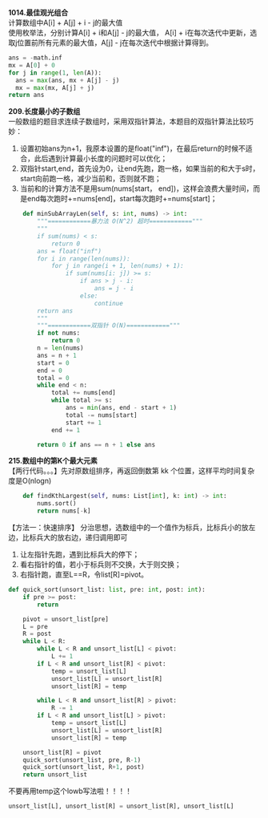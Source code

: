 **1014.最佳观光组合** </br>
计算数组中A[i] + A[j] + i - j的最大值 </br>
使用枚举法，分别计算A[i] + i和A[j] - j的最大值， A[i] + i在每次迭代中更新，选取j位置前所有元素的最大值，A[j] - j在每次迭代中根据计算得到。
```python
ans = -math.inf
mx = A[0] + 0
for j in range(1, len(A)):
  ans = max(ans, mx + A[j] - j)
  mx = max(mx, A[j] + j)
return ans
```

**209.长度最小的子数组** </br>
一般数组的题目求连续子数组时，采用双指针算法，本题目的双指针算法比较巧妙：</br>
1. 设置初始ans为n+1，我原本设置的是float("inf")，在最后return的时候不适合，此后遇到计算最小长度的问题时可以优化；</br>
2. 双指针start,end，首先设为0，让end先跑，跑一格，如果当前的和大于s时，start向前跑一格，减少当前和，否则就不跑；</br>
3. 当前和的计算方法不是用sum(nums[start， end])，这样会浪费大量时间，而是end每次跑时+=nums[end]，start每次跑时+=nums[start]；</br>
```python
    def minSubArrayLen(self, s: int, nums) -> int:
        """============暴力法 O(N^2) 超时============"""
        """
        if sum(nums) < s:
            return 0
        ans = float("inf")
        for i in range(len(nums)):
            for j in range(i + 1, len(nums) + 1):
                if sum(nums[i: j]) >= s:
                    if ans > j - i:
                        ans = j - i
                    else:
                        continue
        return ans
        """
        """============双指针 O(N)============"""
        if not nums:
            return 0
        n = len(nums)
        ans = n + 1
        start = 0
        end = 0
        total = 0
        while end < n:
            total += nums[end]
            while total >= s:
                ans = min(ans, end - start + 1)
                total -= nums[start]
                start += 1
            end += 1

        return 0 if ans == n + 1 else ans
```

**215.数组中的第K个最大元素** </br>
【两行代码。。。】先对原数组排序，再返回倒数第 kk 个位置，这样平均时间复杂度是O(nlogn)
```python
    def findKthLargest(self, nums: List[int], k: int) -> int:
        nums.sort()
        return nums[-k]
```
【方法一：快速排序】
分治思想，选数组中的一个值作为标兵，比标兵小的放左边，比标兵大的放右边，递归调用即可</br>
1. 让左指针先跑，遇到比标兵大的停下；</br>
2. 看右指针的值，若小于标兵则不交换，大于则交换；</br>
3. 右指针跑，直至L==R，令list[R]=pivot。</br>
```python
def quick_sort(unsort_list: list, pre: int, post: int):
    if pre >= post:
        return

    pivot = unsort_list[pre]
    L = pre
    R = post
    while L < R:
        while L < R and unsort_list[L] < pivot:
            L += 1
        if L < R and unsort_list[R] < pivot:
            temp = unsort_list[L]
            unsort_list[L] = unsort_list[R]
            unsort_list[R] = temp

        while L < R and unsort_list[R] > pivot:
            R -= 1
        if L < R and unsort_list[L] > pivot:
            temp = unsort_list[L]
            unsort_list[L] = unsort_list[R]
            unsort_list[R] = temp

    unsort_list[R] = pivot
    quick_sort(unsort_list, pre, R-1)
    quick_sort(unsort_list, R+1, post)
    return unsort_list
```
不要再用temp这个lowb写法啦！！！！
```python
unsort_list[L], unsort_list[R] = unsort_list[R], unsort_list[L]
```


